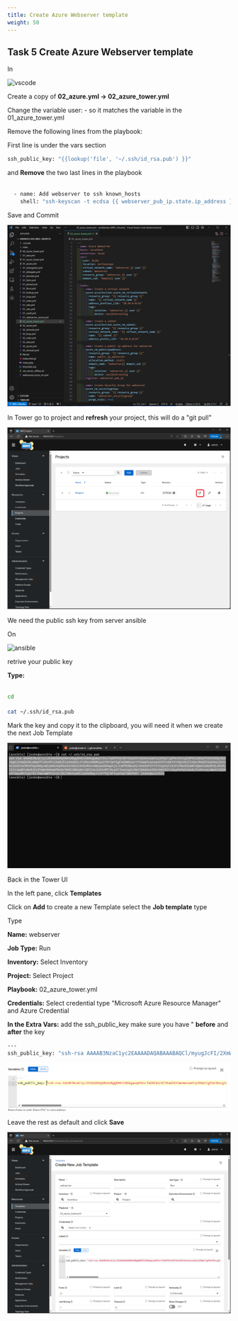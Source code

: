 ```yaml
---
title: Create Azure Webserver template
weight: 50
---
```


## Task 5 Create Azure Webserver template

In

![vscode](/images/student-vscode.png)

Create a copy of __02_azure.yml -> 02_azure_tower.yml__

Change the variable user: - so it matches the variable in the 01_azure_tower.yml

Remove the following lines from the playbook:

First line is under the vars section

```bash
ssh_public_key: "{{lookup('file', '~/.ssh/id_rsa.pub') }}"
```

and __Remove__ the two last lines in the playbook

```bash

  - name: Add webserver to ssh known_hosts
    shell: "ssh-keyscan -t ecdsa {{ webserver_pub_ip.state.ip_address }}  >> /home/{{ user }}/.ssh/known_hosts"
```

Save and Commit

![Alt text](images/10_ansible_tower_playbook_webserver.png?raw=true "Tower playbook")

In Tower go to project and __refresh__ your project, this will do a "git pull"

![Alt text](images/07_ansible_tower_refresh.png?raw=true "Refresh project")

We need the public ssh key from server ansible

On

![ansible](/images/ansible.png)

retrive your public key

__Type:__

```bash

cd

cat ~/.ssh/id_rsa.pub

```

Mark the key and copy it to the clipboard, you will need it when we create the next Job Template

![Alt text](images/08_cat_public_key.png?raw=true "cat public key")

Back in the Tower UI

In the left pane, click __Templates__

Click on __Add__ to create a new Template select the __Job template__ type

Type

__Name:__ webserver

__Job Type:__ Run

__Inventory:__ Select Inventory

__Project:__ Select Project

__Playbook:__ 02_azure_tower.yml

__Credentials:__ Select credential type "Microsoft Azure Resource Manager" and Azure Credential

__In the Extra Vars:__ add the ssh_public_key make sure you have " __before__ and __after__ the key

```bash
---
ssh_public_key: "ssh-rsa AAAAB3NzaC1yc2EAAAADAQABAAABAQCl/myugJcFI/2XmWcLd5P+tKVtbsGf83G/POHH3vc4p3fyLaGKUqaX8YBOLohJ5XFB9t25Tg8wZleCsbDm0s081jx4tdvudRhdqUMbA+n3oHRB3SHD7BLm7d13VgGlM6SCxnkIgrePFaSWsX+J5kk3rhxpo0LEEiGDgTdUDYz3wNypEBsal+eoFp1WHXArnkbl6FkEhOC8iZSJY2KKsJlv6xFXN1NlM/KWkgFdlB+tWps49Cl44IAMHgcjku+Xx+00trgWX89isK54MHWUXHTTPzOykaagLQXcwZZmZvy/84qdDBcRhehSwg7LxHAMjFEYCSpAE78AWoBNpB3lhR0r jesbe@ansible"

```

![Alt text](images/11_ansible_tower_webserver_template_pubkey.png?raw=true "template")

Leave the rest as default and click __Save__

![Alt text](images/11_ansible_tower_webserver_template.png?raw=true "template")
